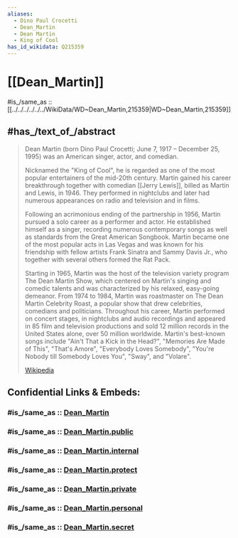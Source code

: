 ```yaml
---
aliases:
  - Dino Paul Crocetti
  - Dean_Martin
  - Dean Martin
  - King of Cool
has_id_wikidata: Q215359
---
```


# [[Dean_Martin]] 

#is_/same_as :: [[../../../../../../WikiData/WD~Dean_Martin,215359|WD~Dean_Martin,215359]] 

## #has_/text_of_/abstract 

> Dean Martin (born Dino Paul Crocetti; June 7, 1917 – December 25, 1995) 
> was an American singer, actor, and comedian. 
> 
> Nicknamed the "King of Cool", he is regarded as one of the most popular entertainers of the mid-20th century. 
> Martin gained his career breakthrough together with comedian [[Jerry Lewis]], 
> billed as Martin and Lewis, in 1946. 
> They performed in nightclubs and later had numerous appearances on radio and television and in films.
>
> Following an acrimonious ending of the partnership in 1956, Martin pursued a solo career as a performer and actor. He established himself as a singer, recording numerous contemporary songs as well as standards from the Great American Songbook. Martin became one of the most popular acts in Las Vegas and was known for his friendship with fellow artists Frank Sinatra and Sammy Davis Jr., who together with several others formed the Rat Pack.
>
> Starting in 1965, Martin was the host of the television variety program The Dean Martin Show, which centered on Martin's singing and comedic talents and was characterized by his relaxed, easy-going demeanor. From 1974 to 1984, Martin was roastmaster on The Dean Martin Celebrity Roast, a popular show that drew celebrities, comedians and politicians. Throughout his career, Martin performed on concert stages, in nightclubs and audio recordings and appeared in 85 film and television productions and sold 12 million records in the United States alone, over 50 million worldwide. Martin's best-known songs include "Ain't That a Kick in the Head?", "Memories Are Made of This", "That's Amore", "Everybody Loves Somebody", "You're Nobody till Somebody Loves You", "Sway", and "Volare".
>
> [Wikipedia](https://en.wikipedia.org/wiki/Dean%20Martin) 


## Confidential Links & Embeds: 

### #is_/same_as :: [Dean_Martin](/_Standards/Society/Communication/Media/Movie/Actor/US_Actor/Dean_Martin.md) 

### #is_/same_as :: [Dean_Martin.public](/_public/Society/Communication/Media/Movie/Actor/US_Actor/Dean_Martin.public.md) 

### #is_/same_as :: [Dean_Martin.internal](/_internal/Society/Communication/Media/Movie/Actor/US_Actor/Dean_Martin.internal.md) 

### #is_/same_as :: [Dean_Martin.protect](/_protect/Society/Communication/Media/Movie/Actor/US_Actor/Dean_Martin.protect.md) 

### #is_/same_as :: [Dean_Martin.private](/_private/Society/Communication/Media/Movie/Actor/US_Actor/Dean_Martin.private.md) 

### #is_/same_as :: [Dean_Martin.personal](/_personal/Society/Communication/Media/Movie/Actor/US_Actor/Dean_Martin.personal.md) 

### #is_/same_as :: [Dean_Martin.secret](/_secret/Society/Communication/Media/Movie/Actor/US_Actor/Dean_Martin.secret.md)

